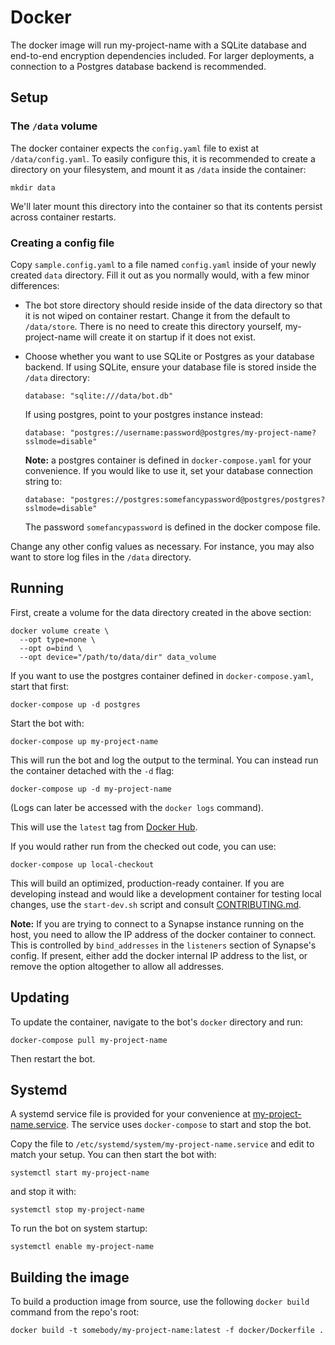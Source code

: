 # Docker

The docker image will run my-project-name with a SQLite database and
end-to-end encryption dependencies included. For larger deployments, a
connection to a Postgres database backend is recommended.

## Setup

### The `/data` volume

The docker container expects the `config.yaml` file to exist at
`/data/config.yaml`. To easily configure this, it is recommended to create a
directory on your filesystem, and mount it as `/data` inside the container:

```
mkdir data
```

We'll later mount this directory into the container so that its contents
persist across container restarts.

### Creating a config file

Copy `sample.config.yaml` to a file named `config.yaml` inside of your newly
created `data` directory. Fill it out as you normally would, with a few minor
differences:

* The bot store directory should reside inside of the data directory so that it
  is not wiped on container restart. Change it from the default to `/data/store`.
  There is no need to create this directory yourself, my-project-name will
  create it on startup if it does not exist.

* Choose whether you want to use SQLite or Postgres as your database backend. If
  using SQLite, ensure your database file is stored inside the `/data` directory:

  ```
  database: "sqlite:///data/bot.db"
  ```

  If using postgres, point to your postgres instance instead:

  ```
  database: "postgres://username:password@postgres/my-project-name?sslmode=disable"
  ```

  **Note:** a postgres container is defined in `docker-compose.yaml` for your convenience.
  If you would like to use it, set your database connection string to:

  ```
  database: "postgres://postgres:somefancypassword@postgres/postgres?sslmode=disable"
  ```

  The password `somefancypassword` is defined in the docker compose file.

Change any other config values as necessary. For instance, you may also want to
store log files in the `/data` directory.

## Running

First, create a volume for the data directory created in the above section:

```
docker volume create \
  --opt type=none \
  --opt o=bind \
  --opt device="/path/to/data/dir" data_volume
```

If you want to use the postgres container defined in `docker-compose.yaml`, start that
first:

```
docker-compose up -d postgres
```

Start the bot with:

```
docker-compose up my-project-name
```

This will run the bot and log the output to the terminal. You can instead run
the container detached with the `-d` flag:

```
docker-compose up -d my-project-name
```

(Logs can later be accessed with the `docker logs` command).

This will use the `latest` tag from
[Docker Hub](https://hub.docker.com/somebody/my-project-name).

If you would rather run from the checked out code, you can use:

```
docker-compose up local-checkout
```

This will build an optimized, production-ready container. If you are developing
instead and would like a development container for testing local changes, use
the `start-dev.sh` script and consult [CONTRIBUTING.md](../CONTRIBUTING.md).

**Note:** If you are trying to connect to a Synapse instance running on the
host, you need to allow the IP address of the docker container to connect. This
is controlled by `bind_addresses` in the `listeners` section of Synapse's
config. If present, either add the docker internal IP address to the list, or
remove the option altogether to allow all addresses.

## Updating

To update the container, navigate to the bot's `docker` directory and run:

```
docker-compose pull my-project-name
```

Then restart the bot.

## Systemd

A systemd service file is provided for your convenience at
[my-project-name.service](my-project-name.service). The service uses
`docker-compose` to start and stop the bot.

Copy the file to `/etc/systemd/system/my-project-name.service` and edit to
match your setup. You can then start the bot with:

```
systemctl start my-project-name
```

and stop it with:

```
systemctl stop my-project-name
```

To run the bot on system startup:

```
systemctl enable my-project-name
```

## Building the image

To build a production image from source, use the following `docker build` command
from the repo's root:

```
docker build -t somebody/my-project-name:latest -f docker/Dockerfile .
```
